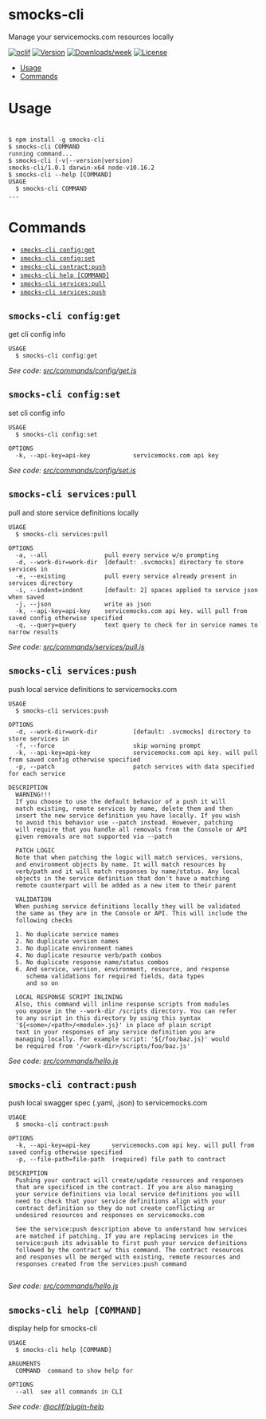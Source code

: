 smocks-cli
========

Manage your servicemocks.com resources locally

[![oclif](https://img.shields.io/badge/cli-oclif-brightgreen.svg)](https://oclif.io)
[![Version](https://img.shields.io/npm/v/smocks-cli.svg)](https://npmjs.org/package/smocks-cli)
[![Downloads/week](https://img.shields.io/npm/dw/smocks-cli.svg)](https://npmjs.org/package/smocks-cli)
[![License](https://img.shields.io/npm/l/smocks-cli.svg)](https://github.com/https://github.com/servicemocks/smocks-cli/blob/master/package.json)

* [Usage](#usage)
* [Commands](#commands)

# Usage
#

```sh-session
$ npm install -g smocks-cli
$ smocks-cli COMMAND
running command...
$ smocks-cli (-v|--version|version)
smocks-cli/1.0.1 darwin-x64 node-v10.16.2
$ smocks-cli --help [COMMAND]
USAGE
  $ smocks-cli COMMAND
...
```

# Commands
* [`smocks-cli config:get`](#smocks-cli-configget)
* [`smocks-cli config:set`](#smocks-cli-configset)
* [`smocks-cli contract:push`](#smocks-cli-contractpush)
* [`smocks-cli help [COMMAND]`](#smocks-cli-help-command)
* [`smocks-cli services:pull`](#smocks-cli-servicespull)
* [`smocks-cli services:push`](#smocks-cli-servicespush)

## `smocks-cli config:get`

get cli config info

```
USAGE
  $ smocks-cli config:get
```

_See code: [src/commands/config/get.js](https://github.com/servicemocks/smocks-cli/blob/v1.0.1/src/commands/config/get.js)_

## `smocks-cli config:set`

set cli config info

```
USAGE
  $ smocks-cli config:set

OPTIONS
  -k, --api-key=api-key            servicemocks.com api key
```

_See code: [src/commands/config/set.js](https://github.com/servicemocks/smocks-cli/blob/v1.0.1/src/commands/config/set.js)_

## `smocks-cli services:pull`

pull and store service definitions locally

```
USAGE
  $ smocks-cli services:pull

OPTIONS
  -a, --all                pull every service w/o prompting
  -d, --work-dir=work-dir  [default: .svcmocks] directory to store services in
  -e, --existing           pull every service already present in services directory
  -i, --indent=indent      [default: 2] spaces applied to service json when saved
  -j, --json               write as json
  -k, --api-key=api-key    servicemocks.com api key. will pull from saved config otherwise specified
  -q, --query=query        text query to check for in service names to narrow results
```

_See code: [src/commands/services/pull.js](https://github.com/servicemocks/smocks-cli/blob/v1.0.1/src/commands/services/pull.js)_

## `smocks-cli services:push`

push local service definitions to servicemocks.com

```
USAGE
  $ smocks-cli services:push

OPTIONS
  -d, --work-dir=work-dir          [default: .svcmocks] directory to store services in
  -f, --force                      skip warning prompt
  -k, --api-key=api-key            servicemocks.com api key. will pull from saved config otherwise specified
  -p, --patch                      patch services with data specified for each service

DESCRIPTION
  WARNING!!!
  If you choose to use the default behavior of a push it will
  match existing, remote services by name, delete them and then
  insert the new service definition you have locally. If you wish
  to avoid this behavior use --patch instead. However, patching
  will require that you handle all removals from the Console or API
  given removals are not supported via --patch 

  PATCH LOGIC
  Note that when patching the logic will match services, versions, 
  and environment objects by name. It will match resources by  
  verb/path and it will match responses by name/status. Any local
  objects in the service definition that don't have a matching 
  remote counterpart will be added as a new item to their parent

  VALIDATION
  When pushing service definitions locally they will be validated 
  the same as they are in the Console or API. This will include the 
  following checks

  1. No duplicate service names  
  2. No duplicate version names 
  3. No duplicate environment names
  4. No duplicate resource verb/path combos
  5. No duplicate response name/status combos
  6. And service, version, environment, resource, and response
     schema validations for required fields, data types
     and so on
  
  LOCAL RESPONSE SCRIPT INLINING
  Also, this command will inline response scripts from modules 
  you expose in the --work-dir /scripts directory. You can refer
  to any script in this directory by using this syntax
  '${<some>/<path>/<module>.js}' in place of plain script
  text in your responses of any service definition you are 
  managing locally. For example script: '${/foo/baz.js}' would
  be required from '/<work-dir>/scripts/foo/baz.js'

```

_See code: [src/commands/hello.js](https://github.com/servicemocks/smocks-cli/blob/src/commands/services/push.js)_

## `smocks-cli contract:push`

push local swagger spec (.yaml, .json) to servicemocks.com

```
USAGE
  $ smocks-cli contract:push

OPTIONS
  -k, --api-key=api-key      servicemocks.com api key. will pull from saved config otherwise specified
  -p, --file-path=file-path  (required) file path to contract

DESCRIPTION
  Pushing your contract will create/update resources and responses
  that are specificed in the contract. If you are also managing
  your service definitions via local service definitions you will
  need to check that your service definitions align with your 
  contract definition so they do not create conflicting or 
  undesired resources and responses on servicemocks.com

  See the service:push description above to understand how services
  are matched if patching. If you are replacing services in the
  service:push its advisable to first push your service definitions
  followed by the contract w/ this command. The contract resources
  and responses wll be merged with existing, remote resources and
  responses created from the services:push command 
  
```

_See code: [src/commands/hello.js](https://github.com/servicemocks/smocks-cli/blob/src/commands/contract/push.js)_


## `smocks-cli help [COMMAND]`

display help for smocks-cli

```
USAGE
  $ smocks-cli help [COMMAND]

ARGUMENTS
  COMMAND  command to show help for

OPTIONS
  --all  see all commands in CLI
```

_See code: [@oclif/plugin-help](https://github.com/oclif/plugin-help/blob/v2.2.1/src/commands/help.ts)_
